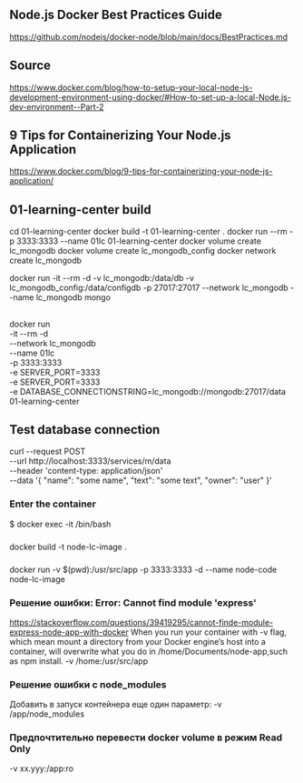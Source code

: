 ## Node.js Docker Best Practices Guide
https://github.com/nodejs/docker-node/blob/main/docs/BestPractices.md

## Source
https://www.docker.com/blog/how-to-setup-your-local-node-js-development-environment-using-docker/#How-to-set-up-a-local-Node.js-dev-environment--Part-2

## 9 Tips for Containerizing Your Node.js Application
https://www.docker.com/blog/9-tips-for-containerizing-your-node-js-application/

## 01-learning-center build
cd 01-learning-center
docker build -t 01-learning-center .
docker run --rm -p 3333:3333 --name 01lc 01-learning-center
docker volume create lc_mongodb
docker volume create lc_mongodb_config
docker network create lc_mongodb

docker run -it --rm -d -v lc_mongodb:/data/db -v lc_mongodb_config:/data/configdb -p 27017:27017 --network lc_mongodb --name lc_mongodb mongo

## 
docker run \
-it --rm -d \
--network lc_mongodb \
--name 01lc \
-p 3333:3333 \
-e SERVER_PORT=3333 \
-e SERVER_PORT=3333 \
-e DATABASE_CONNECTIONSTRING=lc_mongodb://mongodb:27017/data \
01-learning-center

## Test database connection
curl --request POST \
--url http://localhost:3333/services/m/data \
  --header 'content-type: application/json' \
  --data '{
"name": "some name",
"text": "some text",
"owner": "user"
}'


### Enter the container
$ docker exec -it <container id> /bin/bash

###
docker build -t node-lc-image .

###
docker run -v $(pwd):/usr/src/app -p 3333:3333 -d --name node-code node-lc-image

### Решение ошибки: Error: Cannot find module 'express'
https://stackoverflow.com/questions/39419295/cannot-finde-module-express-node-app-with-docker
When you run your container with -v flag, which mean mount a directory from your Docker engine’s host into a container, will overwrite what you do in /home/Documents/node-app,such as npm install.
-v /home:/usr/src/app

### Решение ошибки с node_modules
Добавить в запуск контейнера еще один параметр:
-v /app/node_modules

### Предпочтительно перевести docker volume в режим Read Only
-v xx.yyy:/app:ro